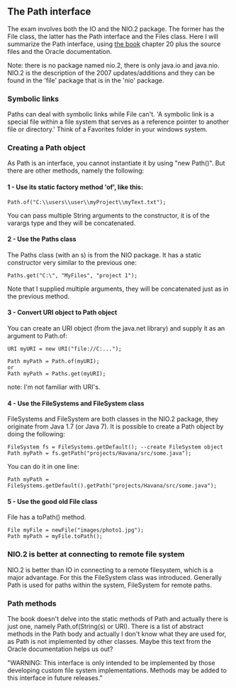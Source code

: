 ## The Path interface

The exam involves both the IO and the NIO.2 package. The former has the File class, the latter has the Path interface and the Files class. Here I will summarize the Path interface, using [the book](https://www.amazon.com/gp/product/B08DF4R2V9/ref=ppx_yo_dt_b_d_asin_title_351_o00?ie=UTF8&psc=1) chapter 20 plus the source files and the Oracle documentation.

Note: there is no package named nio.2, there is only java.io and java.nio. NIO.2 is the description of the 2007 updates/additions and they can be found in the 'file' package that is in the 'nio' package. 


### Symbolic links

Paths can deal with symbolic links while File can't. 'A symbolic link is a special file within a file system that serves as a reference pointer to another file or directory.' Think of a Favorites folder in your windows system.

### Creating a Path object

As Path is an interface, you cannot instantiate it by using "new Path()". But there are other methods, namely the following:

#### 1 - Use its static factory method 'of', like this:

```
Path.of("C:\\users\\user\\myProject\\myText.txt");
```

You can pass multiple String arguments to the constructor, it is of the varargs type and they will be concatenated.

#### 2 - Use the Paths class 
The Paths class (with an s) is from the NIO package. It has a static constructor very similar to the previous one:

```
Paths.get("C:\", "MyFiles", "project 1");
```

Note that I supplied multiple arguments, they will be concatenated just as in the previous method.

#### 3 - Convert URI object to Path object

You can create an URI object (from the java.net library) and supply it as an argument to Path.of:

```
URI myURI = new URI("file://C:...");

Path myPath = Path.of(myURI);
or
Path myPath = Paths.get(myURI);
```
note: I'm not familiar with URI's.

#### 4 - Use the FileSystems and FileSystem class

FileSystems and FileSystem are both classes in the NIO.2 package, they originate from Java 1.7 (or Java 7). It is possible to create a Path object by doing the following:

```
FileSystem fs = FileSystems.getDefault(); --create FileSystem object
Path myPath = fs.getPath("projects/Havana/src/some.java");
```

You can do it in one line:

```
Path myPath = FileSystems.getDefault().getPath("projects/Havana/src/some.java");
```

#### 5 - Use the good old File class

File has a toPath() method. 

```
File myFile = newFile("images/photo1.jpg");
Path myPath = myFile.toPath();
```

### NIO.2 is better at connecting to remote file system

NIO.2 is better than IO in connecting to a remote filesystem, which is a major advantage. For this the FileSystem class was introduced. Generally Path is used for paths within the system, FileSystem for remote paths.

### Path methods

The book doesn't delve into the static methods of Path and actually there is just one, namely Path.of(String(s) or URI). There is a list of abstract methods in the Path body and actually I don't know what they are used for, as Path is not implemented by other classes. Maybe this text from the Oracle documentation helps us out?

"WARNING: This interface is only intended to be implemented by those developing custom file system implementations. Methods may be added to this interface in future releases."







